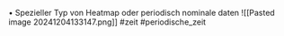 • Spezieller Typ von Heatmap oder periodisch nominale daten
![[Pasted image 20241204133147.png]]
#zeit #periodische_zeit 